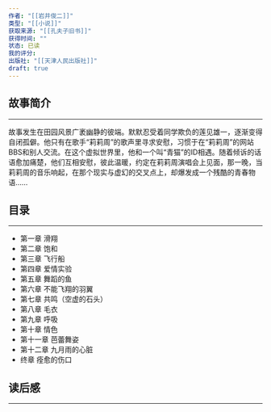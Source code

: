 ```yaml
---
作者: "[[岩井俊二]]"
类型: "[[小说]]"
获取来源: "[[孔夫子旧书]]"
获得时间: ""
状态: 已读
我的评分: 
出版社: "[[天津人民出版社]]"
draft: true
---
```


## 故事简介
---
故事发生在田园风景广袤幽静的彼端。默默忍受着同学欺负的莲见雄一，逐渐变得自闭孤僻。他只有在歌手“莉莉周”的歌声里寻求安慰，习惯于在“莉莉周”的网站BBS和别人交流。在这个虚拟世界里，他和一个叫“青猫”的ID相遇。随着倾诉的话语愈加痛楚，他们互相安慰，彼此温暖，约定在莉莉周演唱会上见面，那一晚，当莉莉周的音乐响起，在那个现实与虚幻的交叉点上，却爆发成一个残酷的青春物语……
## 目录
---

- 第一章 滑翔  
- 第二章 饱和  
- 第三章 飞行船  
- 第四章 爱情实验  
- 第五章 舞蹈的鱼  
- 第六章 不能飞翔的羽翼  
- 第七章 共鸣（空虚的石头）  
- 第八章 毛衣  
- 第九章 呼吸  
- 第十章 情色  
- 第十一章 芭蕾舞姿  
- 第十二章 九月雨的心脏  
- 终章 痊愈的伤口
## 读后感
---
